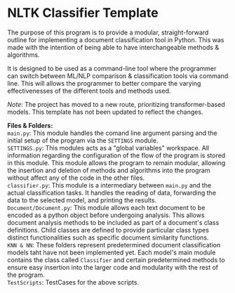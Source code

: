 # NLTK Classifier Template

The purpose of this program is to provide a modular, straight-forward outline for implementing a document classification tool in Python. This was made with the intention of being able to have interchangeable methods & algorithms.

It is designed to be used as a command-line tool where the programmer can switch between ML/NLP comparison & classification tools via command line. This will allows the programmer to better compare the varying effectivenesses of the different tools and methods used.

*Note*: The project has moved to a new route, prioritizing transformer-based models. This template has not been updated to reflect the changes.

**Files & Folders:**  
`main.py`: This module handles the comand line argument parsing and the initial setup of the program via the `SETTINGS` module.  
`SETTINGS.py`: This modules acts as a "global variables" workspace. All information regarding the configuration of the flow of the program is stored in this module. This module allows the program to remain modular, allowing the insertion and deletion of methods and algorithms into the program without affect any of the code in the other files.  
`classifier.py`: This module is a intermediary between `main.py` and the actual classification tasks. It handles the reading of data, forwarding the data to the selected model, and printing the results.  
`Document/Document.py`: This module allows each text document to be encoded as a python object before undergoing analysis. This allows document analysis methods to be included as part of a document's class definitions. Child classes are defined to provide particular class types distinct functionalities such as specific document similarity functions.  
`KNN & NN`: These folders represent predetermined document classification models taht have not been implemented yet. Each model's main module contains the class called `Classifier` and certain predetermined methods to ensure easy insertion into the larger code and modularity with the rest of the program.  
`TestScripts`: TestCases for the above scripts.

